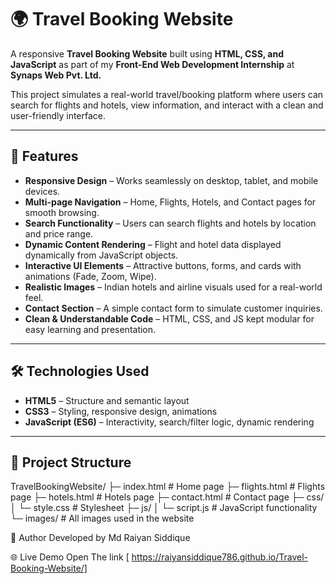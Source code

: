 # 🌍 Travel Booking Website

A responsive **Travel Booking Website** built using **HTML, CSS, and JavaScript** as part of my **Front-End Web Development Internship** at **Synaps Web Pvt. Ltd.**  

This project simulates a real-world travel/booking platform where users can search for flights and hotels, view information, and interact with a clean and user-friendly interface.

---

## 🚀 Features

- **Responsive Design** – Works seamlessly on desktop, tablet, and mobile devices.  
- **Multi-page Navigation** – Home, Flights, Hotels, and Contact pages for smooth browsing.  
- **Search Functionality** – Users can search flights and hotels by location and price range.  
- **Dynamic Content Rendering** – Flight and hotel data displayed dynamically from JavaScript objects.  
- **Interactive UI Elements** – Attractive buttons, forms, and cards with animations (Fade, Zoom, Wipe).  
- **Realistic Images** – Indian hotels and airline visuals used for a real-world feel.  
- **Contact Section** – A simple contact form to simulate customer inquiries.  
- **Clean & Understandable Code** – HTML, CSS, and JS kept modular for easy learning and presentation.  

---

## 🛠️ Technologies Used

- **HTML5** – Structure and semantic layout  
- **CSS3** – Styling, responsive design, animations  
- **JavaScript (ES6)** – Interactivity, search/filter logic, dynamic rendering  

---

## 📂 Project Structure
TravelBookingWebsite/
├─ index.html # Home page
├─ flights.html # Flights page
├─ hotels.html # Hotels page
├─ contact.html # Contact page
├─ css/
│ └─ style.css # Stylesheet
├─ js/
│ └─ script.js # JavaScript functionality
└─ images/ # All images used in the website

📧 Author
Developed by Md Raiyan Siddique

🌐 Live Demo
 Open The link [ https://raiyansiddique786.github.io/Travel-Booking-Website/]
